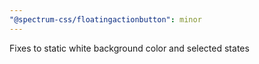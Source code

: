 ```yaml
---
"@spectrum-css/floatingactionbutton": minor
---
```


Fixes to static white background color and selected states
